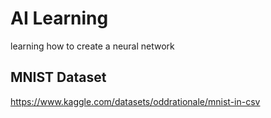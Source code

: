 # AI Learning
learning how to create a neural network


## MNIST Dataset
https://www.kaggle.com/datasets/oddrationale/mnist-in-csv
